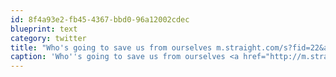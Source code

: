 ```yaml
---
id: 8f4a93e2-fb45-4367-bbd0-96a12002cdec
blueprint: text
category: twitter
title: "Who's going to save us from ourselves m.straight.com/s?fid=22&amp;a=550…"
caption: 'Who''s going to save us from ourselves <a href="http://m.straight.com/s?fid=22&amp;a=550066&amp;f=latest&amp;s=60" title="http://m.straight.com/s?fid=22&amp;a=550066&amp;f=latest&amp;s=60" class="link link_untco">m.straight.com/s?fid=22&amp;a=550…</a>'
---
```

